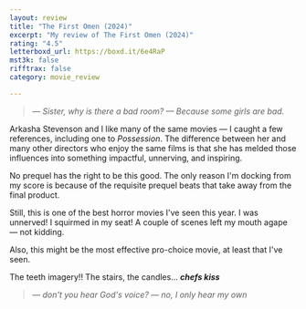 ```yaml
---
layout: review
title: "The First Omen (2024)"
excerpt: "My review of The First Omen (2024)"
rating: "4.5"
letterboxd_url: https://boxd.it/6e4RaP
mst3k: false
rifftrax: false
category: movie_review

---
```


<blockquote><i>— Sister, why is there a bad room?
</i><i>— Because some girls are bad.</i></blockquote>Arkasha Stevenson and I like many of the same movies — I caught a few references, including one to <i>Possession</i>. The difference between her and many other directors who enjoy the same films is that she has melded those influences into something impactful, unnerving, and inspiring.

No prequel has the right to be this good. The only reason I'm docking from my score is because of the requisite prequel beats that take away from the final product.

Still, this is one of the best horror movies I've seen this year. I was unnerved! I squirmed in my seat! A couple of scenes left my mouth agape — not kidding.

Also, this might be the most effective pro-choice movie, at least that I've seen.

The teeth imagery!! The stairs, the candles... <b>*chefs kiss*</b>

<blockquote><i>— don't you hear God's voice?
</i><i>— no, I only hear my own</i></blockquote>